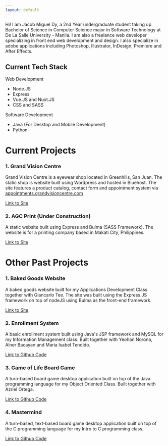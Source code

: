 ```yaml
---
layout: default
---
```


Hi! I am Jacob Miguel Dy, a 2nd Year undergraduate student taking up Bachelor of Science in Computer Science major in Software Technology at De La Salle University - Manila. I am also a freelance web developer specializing in front end web development and design. I also specialize in adobe applications including Photoshop, Illustrator, InDesign, Premiere and After Effects.

## Current Tech Stack
Web Development
- Node.JS
- Express
- Vue.JS and Nuxt.JS
- CSS and SASS

Software Development
- Java (For Desktop and Mobile Development)
- Python

# Current Projects

### 1. Grand Vision Centre

Grand Vision Centre is a eyewear shop located in Greenhills, San Juan. The static shop is website built using Wordpress and hosted in Bluehost. The site features a product catalog, contact form and appointment system via [appointments.grandvisioncentre.com](http://appointment.grandvisioncentre.com)

[Link to Site](http://www.grandvisioncentre.com)

### 2. AGC Print (Under Construction)

A static website built using Express and Bulma (SASS Framework). The website is for a printing company based in Makati City, Philippines.

[Link to Site](https://agcprint.herokuapp.com/)

# Other Past Projects

### 1. Baked Goods Website

A baked goods website built for my Applications Development Class together with Giancarlo Tee. The site was built using the Express.JS framework on top of nodeJS using Bulma as the front-end framework.

[Link to Site](https://baked-goods-ph.herokuapp.com/)

### 2. Enrollment System

A basic enrollment system built using Java's JSP framework and MySQL for my Information Management class. Built together with Yeohan Norona, Alner Bacayan and Maria Isabel Tendido.

[Link to Github Code](https://github.com/dychosenone/CCINFOM-Enrollment-Grp3/)

### 3. Game of Life Board Game

A turn-based board game desktop application built on top of the Java programming language for my Object Oriented Class. Built together with Azriel Ortega.

[Link to Github Code](https://github.com/dychosenone/Thats-Life)

### 4. Mastermind

A turn-based, text-based board game desktop application built on top of the C programming language for my Intro to C programming class.

[Link to Github Code](https://github.com/dychosenone/CCPROG1-Mastermind)


